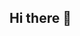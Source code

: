 ## Hi there 👋

<!--

**thetrulyvoid/thetrulyvoid** is a ✨ _special_ ✨ repository because its `README.md` (this file) appears on your GitHub profile.

- 📚 I’m currently studying Software Engineering in University of Brasília
- 🌱 I’m currently learning Java and C
- 📫 How to reach me: arthurmss2006@gmail.com
-->

